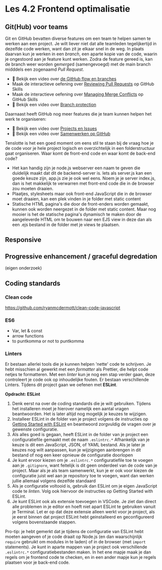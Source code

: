 # Les 4.2 Frontend optimalisatie
## Git(Hub) voor teams
Git en GitHub bevatten diverse features om een team te helpen samen te werken aan een project. Je wilt liever niet dat alle teamleden tegelijkertijd in dezelfde code werken, want dan zit je elkaar snel in de weg. In plaats daarvan kun je werken in een *branch*, een aparte kopie van de code, waarin je ongestoord aan je feature kunt werken. Zodra de feature gereed is, kan de branch weer worden ge*merge*d (samengevoegd) met de main branch midddels een zogenaamd *Pull Request*.

* 🎦 Bekijk een video over [de GitHub flow en branches](https://www.youtube.com/watch?v=7-q9B6HRbEQ)
* Maak de interactieve oefening over [Reviewing Pull Requests](https://github.com/skills/review-pull-requests) op GitHub Skills
* Maak de interactieve oefening over [Managing Merge Conflicts](https://github.com/skills/resolve-merge-conflicts) op GitHub Skills
* 🎦 Bekijk een video over [Branch protection](https://www.youtube.com/watch?v=rY6IxlkKF30)

Daarnaast heeft GitHub nog meer features die je team kunnen helpen het werk te organiseren:
* 🎦 Bekijk een video over [Projects en Issues](https://www.youtube.com/watch?v=L9e3_YDqNN8)
* 🎦 Bekijk een video over [Samenwerken op GitHub](https://www.youtube.com/watch?v=S4LRwbNjLWY)

Tenslotte is het een goed moment om eens stil te staan bij de vraag hoe je de code voor je hele project logisch en overzichtelijk in een folderstructuur gaat organiseren. Waar komt de front-end code en waar komt de back-end code?
* Het kan handig zijn je node.js webserver een naam te geven die duidelijk maakt dat dit de backend-server is. Iets als server.js kan een goede keuze zijn, app.js zie je ook wel eens. Noem je je server index.js, dan is het makkelijk te verwarren met front-end code die in de browser zou moeten draaien.
* Plaatjes, stylesheets maar ook front-end JavaScript die in de browser moet draaien, kan een plek vinden in je folder met static content
* Statische HTML pagina's die door de front-enders worden gemaakt, kunnen ook worden neergezet in de folder met static content. Maar nog mooier is het de statische pagina's dynamisch te maken door de aangeleverde HTML om te bouwen naar een EJS view in deze dan als een .ejs bestand in de folder met je views te plaatsen.


## Responsive
## Progressive enhancement / graceful degredation
(eigen onderzoek)
## Coding standards
### Clean code
https://github.com/ryanmcdermott/clean-code-javascript

### ES6
* Var, let & const
* arrow functions
* to puntkomma or not to puntkomma

### Linters
Er bestaan allerlei tools die je kunnen helpen 'nette' code te schrijven. Je hebt misschien al gewerkt met een *formatter* als Prettier, die helpt code netjes te formatteren. Met een *linter* kun je nog een stap verder gaan, deze controleert je code ook op inhoudelijke fouten. Er bestaan verschillende Linters. Tijdens dit project gaan we oefenen met **ESLint**.

**Opdracht: ESLint**

1. Denk eerst na over de coding standards die je wilt gebruiken. Tijdens het installeren moet je hierover namelijk een aantal vragen beantwoorden. Het is later altijd nog mogelijk je keuzes te wijzigen.
2. Installeer ESLint in de folder van je project volgens de instructies op [Getting Started with ESLint](https://eslint.org/docs/latest/use/getting-started) en beantwoord zorgvuldig de vragen over je gewenste configuratie.
3. Als alles goed is gegaan, heeft ESLint in de folder van je project een configuratiefile gemaakt met de naam ```.eslintrc.*``` Afhankelijk van je keuze is dit een JavaScript, JSON, of YAML bestand. Als je later je keuzes nog wilt aanpassen, kun je wijzigingen aanbrengen in dit bestand of nog een keer opnieuw de configuratie doorlopen
4. Je kunt ervoor kiezen om je  ```.eslintrc.*``` configuratiefile toe te voegen aan je ```.gitignore```, want feitelijk is dit geen onderdeel van de code van je project. Maar als je als team samenwerkt, kun je er ook voor kiezen de configuratie juist wel aan je repository toe te voegen, want dan werken jullie allemaal volgens dezelfde standaard
5. Als je configuratie voltooid is, gebruik dan ESLint om je eigen JavaScript code te *linten*. Volg ook hiervoor de instructies op Getting Started with ESLint.
6. Je kunt ESLint ook als extensie toevoegen in VSCode. Je ziet dan direct alle problemen in je editor en hoeft niet apart ESLint te gebruiken vanuit je Terminal. Let er op dat deze extensie alleen werkt voor je project, als je eerst binnen dat project ESLint hebt geinstalleerd en geconfigureerd volgens bovenstaande stappen.

Pro-tip: je hebt gemerkt dat je tijdens de configuratie van ESLint hebt moeten aangeven of je code draait op Node.js (en dan waarschijnlijk ```require``` gebruikt om modules in te laden) of in de browser (met ```import``` statements). Je kunt in aparte mappen van je project ook verschillende ```.eslintrc.*``` configuratiebestanden maken. In het ene mapje maak je dan regels om je frontend code te checken, en in een ander mapje kun je regels plaatsen voor je back-end code.
